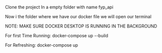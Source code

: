 Clone the project In a empty folder with name fyp_api

Now i the folder where we have our docker file we will open our terminal 

 NOTE: MAKE SURE DOCKER DESKTOP IS RUNNING IN THE BACKGROUND

 
For first Time Running: docker-compose up --build

For Refreshing: docker-compose up
